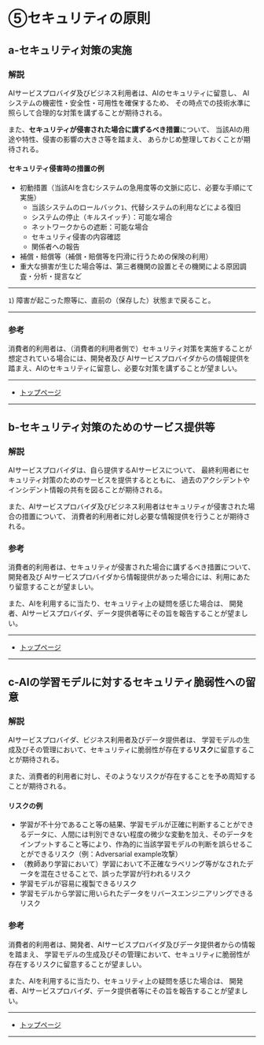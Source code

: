 # ⑤セキュリティの原則

## a-セキュリティ対策の実施

### 解説

AIサービスプロバイダ及びビジネス利用者は、AIのセキュリティに留意し、
AIシステムの機密性・安全性・可用性を確保するため、
その時点での技術水準に照らして合理的な対策を講ずることが期待される。

また、**セキュリティが侵害された場合に講ずるべき措置**について、
当該AIの用途や特性、侵害の影響の大きさ等を踏まえ、
あらかじめ整理しておくことが期待される。

#### セキュリティ侵害時の措置の例

* 初動措置（当該AIを含むシステムの急用度等の文脈に応じ、必要な手順にて実施）
	* 当該システムのロールバック`1`、代替システムの利用などによる復旧
	* システムの停止（キルスイッチ）：可能な場合
	* ネットワークからの遮断：可能な場合
	* セキュリティ侵害の内容確認
	* 関係者への報告
* 補償・賠償等（補償・賠償等を円滑に行うための保険の利用）
* 重大な損害が生じた場合等は、第三者機関の設置とその機関による原因調査・分析・提言など

----

`1`) 障害が起こった際等に、直前の（保存した）状態まで戻ること。 

----

### 参考

消費者的利用者は、（消費者的利用者側で）セキュリティ対策を実施することが想定されている場合には、開発者及び
AIサービスプロバイダからの情報提供を踏まえ、AIのセキュリティに留意し、必要な対策を講ずることが望ましい。

****************

* [トップページ](../../)

****************


## b-セキュリティ対策のためのサービス提供等

### 解説

AIサービスプロバイダは、自ら提供するAIサービスについて、
最終利用者にセキュリティ対策のためのサービスを提供するとともに、
過去のアクシデントやインシデント情報の共有を図ることが期待される。

また、AIサービスプロバイダ及びビジネス利用者はセキュリティが侵害された場合の措置について、
消費者的利用者に対し必要な情報提供を行うことが期待される。

### 参考

消費者的利用者は、セキュリティが侵害された場合に講ずるべき措置について、開発者及び
AIサービスプロバイダから情報提供があった場合には、利用にあたり留意することが望ましい。

また、AIを利用するに当たり、セキュリティ上の疑問を感じた場合は、
開発者、AIサービスプロバイダ、データ提供者等にその旨を報告することが望ましい。

****************

* [トップページ](../../)

****************

## c-AIの学習モデルに対するセキュリティ脆弱性への留意

### 解説
AIサービスプロバイダ、ビジネス利用者及びデータ提供者は、
学習モデルの生成及びその管理において、セキュリティに脆弱性が存在する**リスク**に留意することが期待される。

また、消費者的利用者に対し、そのようなリスクが存在することを予め周知することが期待される。

#### リスクの例
* 学習が不十分であること等の結果、学習モデルが正確に判断することができるデータに、人間には判別できない程度の微少な変動を加え、そのデータをインプットすること等により、作為的に当該学習モデルの判断を誤らせることができるリスク（例：Adversarial example攻撃）
* （教師あり学習において）学習において不正確なラベリング等がなされたデータを混在させることで、誤った学習が行われるリスク
* 学習モデルが容易に複製できるリスク
* 学習モデルから学習に用いられたデータをリバースエンジニアリングできるリスク

### 参考

消費者的利用者は、開発者、AIサービスプロバイダ及びデータ提供者からの情報を踏まえ、
学習モデルの生成及びその管理において、セキュリティに脆弱性が存在するリスクに留意することが望ましい。

また、AIを利用するに当たり、セキュリティ上の疑問を感じた場合は、
開発者、AIサービスプロバイダ、データ提供者等にその旨を報告することが望ましい。

****************
  
* [トップページ](../../)

****************

